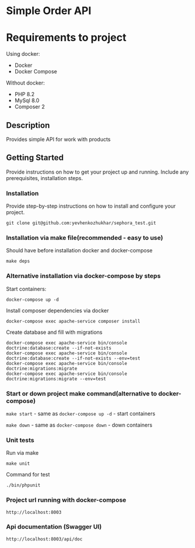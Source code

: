 # Simple Order API 

# Requirements to project

Using docker:
 - Docker
 - Docker Compose

Without docker:
- PHP 8.2
- MySql 8.0
- Composer 2

## Description
Provides simple API for work with products

## Getting Started

Provide instructions on how to get your project up and running. Include any prerequisites, installation steps.

### Installation

Provide step-by-step instructions on how to install and configure your project.

```
git clone git@github.com:yevhenkozhukhar/sephora_test.git
```

### Installation via make file(recommended - easy to use)

Should have before installation docker and docker-compose

```
make deps
```

### Alternative installation via docker-compose by steps

Start containers:
```
docker-compose up -d
```

Install composer dependencies via docker
```
docker-compose exec apache-service composer install
```

Create database and fill with migrations

```
docker-compose exec apache-service bin/console doctrine:database:create --if-not-exists
docker-compose exec apache-service bin/console doctrine:database:create --if-not-exists --env=test
docker-compose exec apache-service bin/console doctrine:migrations:migrate
docker-compose exec apache-service bin/console doctrine:migrations:migrate --env=test
```

### Start or down project make command(alternative to docker-compose)

`make start` - same as `docker-compose up -d` - start containers

`make down` - same as `docker-compose down` - down containers

### Unit tests

Run via make
```
make unit
```

Command for test
```
./bin/phpunit
```

### Project url running with docker-compose 
```
http://localhost:8003
```

### Api documentation (Swagger UI)

```
http://localhost:8003/api/doc
```
